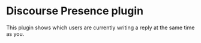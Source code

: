 # Discourse Presence plugin
This plugin shows which users are currently writing a reply at the same time as you.
